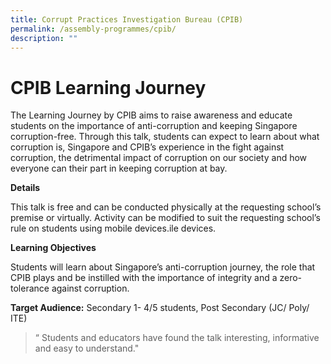 ```yaml
---
title: Corrupt Practices Investigation Bureau (CPIB)
permalink: /assembly-programmes/cpib/
description: ""
---
```

# CPIB Learning Journey

The Learning Journey by CPIB aims to raise awareness and educate students on the importance of anti-corruption and keeping Singapore corruption-free. Through this talk, students can expect to learn about what corruption is, Singapore and CPIB’s experience in the fight against corruption, the detrimental impact of corruption on our society and how everyone can their part in keeping corruption at bay.

**Details**

This talk is free and can be conducted physically at the requesting school’s premise or virtually.  Activity can be modified to suit the requesting school’s rule on students using mobile devices.ile devices.

**Learning Objectives**

Students will learn about Singapore’s anti-corruption journey, the role that CPIB plays and be instilled with the importance of integrity and a zero-tolerance against corruption.

**Target Audience:** Secondary 1- 4/5 students, Post Secondary (JC/ Poly/ ITE)

> “ Students and educators have found the talk interesting, informative and easy to understand."